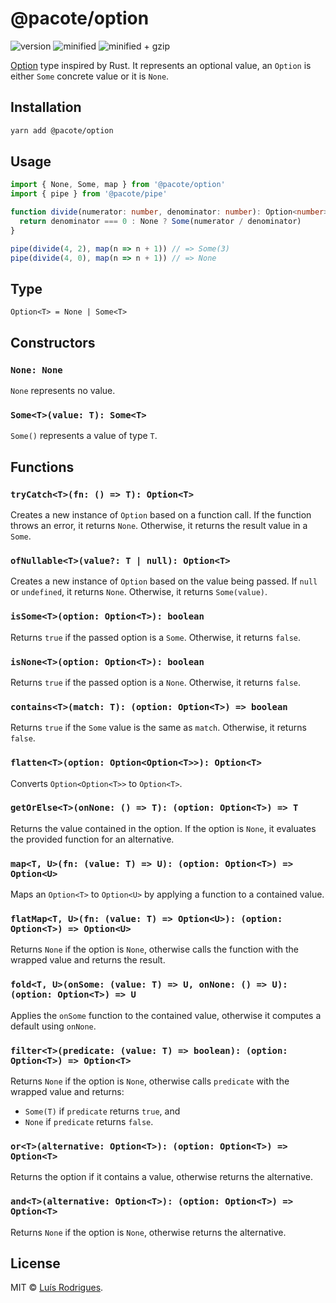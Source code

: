 # @pacote/option

![version](https://badgen.net/npm/v/@pacote/option)
![minified](https://badgen.net/bundlephobia/min/@pacote/option)
![minified + gzip](https://badgen.net/bundlephobia/minzip/@pacote/option)

[Option](https://doc.rust-lang.org/std/option/enum.Option.html) type inspired by Rust. It represents an optional value, an `Option` is either `Some` concrete value or it is `None`.

## Installation

```bash
yarn add @pacote/option
```

## Usage

```typescript
import { None, Some, map } from '@pacote/option'
import { pipe } from '@pacote/pipe'

function divide(numerator: number, denominator: number): Option<number> {
  return denominator === 0 : None ? Some(numerator / denominator)
}

pipe(divide(4, 2), map(n => n + 1)) // => Some(3)
pipe(divide(4, 0), map(n => n + 1)) // => None
```

## Type

`Option<T> = None | Some<T>`

## Constructors

### `None: None`

`None` represents no value.

### `Some<T>(value: T): Some<T>`

`Some()` represents a value of type `T`.

## Functions

### `tryCatch<T>(fn: () => T): Option<T>`

Creates a new instance of `Option` based on a function call. If the function
throws an error, it returns `None`. Otherwise, it returns the result value in a
`Some`.

### `ofNullable<T>(value?: T | null): Option<T>`

Creates a new instance of `Option` based on the value being passed. If `null` or
`undefined`, it returns `None`. Otherwise, it returns `Some(value)`.

### `isSome<T>(option: Option<T>): boolean`

Returns `true` if the passed option is a `Some`. Otherwise, it returns `false`.

### `isNone<T>(option: Option<T>): boolean`

Returns `true` if the passed option is a `None`. Otherwise, it returns `false`.

### `contains<T>(match: T): (option: Option<T>) => boolean`

Returns `true` if the `Some` value is the same as `match`. Otherwise, it returns
`false`.

### `flatten<T>(option: Option<Option<T>>): Option<T>`

Converts `Option<Option<T>>` to `Option<T>`.

### `getOrElse<T>(onNone: () => T): (option: Option<T>) => T`

Returns the value contained in the option. If the option is `None`, it evaluates
the provided function for an alternative.

### `map<T, U>(fn: (value: T) => U): (option: Option<T>) => Option<U>`

Maps an `Option<T>` to `Option<U>` by applying a function to a contained value.

### `flatMap<T, U>(fn: (value: T) => Option<U>): (option: Option<T>) => Option<U>`

Returns `None` if the option is `None`, otherwise calls the function with the
wrapped value and returns the result.

### `fold<T, U>(onSome: (value: T) => U, onNone: () => U): (option: Option<T>) => U`

Applies the `onSome` function to the contained value, otherwise it computes a
default using `onNone`.

### `filter<T>(predicate: (value: T) => boolean): (option: Option<T>) => Option<T>`

Returns `None` if the option is `None`, otherwise calls `predicate` with the
wrapped value and returns:

- `Some(T)` if `predicate` returns `true`, and
- `None` if `predicate` returns `false`.

### `or<T>(alternative: Option<T>): (option: Option<T>) => Option<T>`

Returns the option if it contains a value, otherwise returns the alternative.

### `and<T>(alternative: Option<T>): (option: Option<T>) => Option<T>`

Returns `None` if the option is `None`, otherwise returns the alternative.

## License

MIT © [Luís Rodrigues](https://goblindegook.com).
